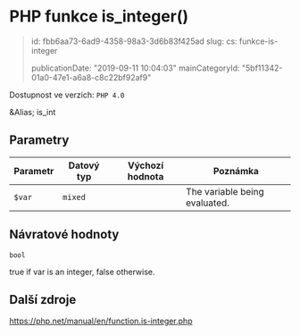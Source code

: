 PHP funkce is_integer()
=======================

> id: fbb6aa73-6ad9-4358-98a3-3d6b83f425ad
> slug:
> 	cs: funkce-is-integer
> 
> publicationDate: "2019-09-11 10:04:03"
> mainCategoryId: "5bf11342-01a0-47e1-a6a8-c8c22bf92af9"

Dostupnost ve verzích: `PHP 4.0`

&Alias; <function>is_int</function>


Parametry
--------------

| Parametr | Datový typ | Výchozí hodnota | Poznámka |
|-----|-----|-----|-----|
| `$var` | `mixed` |  | The variable being evaluated. |


Návratové hodnoty
----------------

`bool`

true if var is an integer,
false otherwise.

Další zdroje
------------

https://php.net/manual/en/function.is-integer.php
